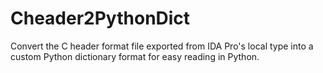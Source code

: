 # Cheader2PythonDict
Convert the C header format file exported from IDA Pro's local type into a custom Python dictionary format for easy reading in Python.

